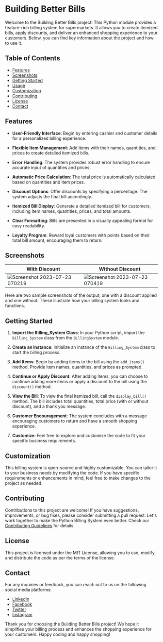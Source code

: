 # Building Better Bills

Welcome to the Building Better Bills project! This Python module provides a feature-rich billing system for supermarkets. It allows you to create itemized bills, apply discounts, and deliver an enhanced shopping experience to your customers. Below, you can find key information about the project and how to use it.

## Table of Contents
- [Features](#features)
- [Screenshots](#screenshots)
- [Getting Started](#getting-started)
- [Usage](#usage)
- [Customization](#customization)
- [Contributing](#contributing)
- [License](#license)
- [Contact](#contact)

## Features

- **User-Friendly Interface**: Begin by entering cashier and customer details for a personalized billing experience.

- **Flexible Item Management**: Add items with their names, quantities, and prices to create detailed itemized bills.

- **Error Handling**: The system provides robust error handling to ensure accurate input of quantities and prices.

- **Automatic Price Calculation**: The total price is automatically calculated based on quantities and item prices.

- **Discount Options**: Offer discounts by specifying a percentage. The system adjusts the final bill accordingly.

- **Itemized Bill Display**: Generate a detailed itemized bill for customers, including item names, quantities, prices, and total amounts.

- **Clear Formatting**: Bills are presented in a visually appealing format for easy readability.

- **Loyalty Program**: Reward loyal customers with points based on their total bill amount, encouraging them to return.

## Screenshots

| With Discount | Without Discount |
|---------------|------------------|
| ![Screenshot 2023-07-23 070219](https://github.com/Ahzem/Billing-System/assets/123859613/a795dd05-9af2-4b54-a174-86b5377d9cba) | ![Screenshot 2023-07-23 070419](https://github.com/Ahzem/Billing-System/assets/123859613/c8b6569f-0f8e-4aff-bbc4-ac4084717de7) |

Here are two sample screenshots of the output, one with a discount applied and one without. These illustrate how your billing system looks and functions.

## Getting Started

1. **Import the Billing_System Class**: In your Python script, import the `Billing_System` class from the `BillingSystem` module.

2. **Create an Instance**: Initialize an instance of the `Billing_System` class to start the billing process.

3. **Add Items**: Begin by adding items to the bill using the `add_items()` method. Provide item names, quantities, and prices as prompted.

4. **Continue or Apply Discount**: After adding items, you can choose to continue adding more items or apply a discount to the bill using the `discount()` method.

5. **View the Bill**: To view the final itemized bill, call the `display_bill()` method. The bill includes total quantities, total price (with or without discount), and a thank you message.

6. **Customer Encouragement**: The system concludes with a message encouraging customers to return and have a smooth shopping experience.

7. **Customize**: Feel free to explore and customize the code to fit your specific business requirements.

## Customization

This billing system is open-source and highly customizable. You can tailor it to your business needs by modifying the code. If you have specific requirements or enhancements in mind, feel free to make changes to the project as needed.

## Contributing

Contributions to this project are welcome! If you have suggestions, improvements, or bug fixes, please consider submitting a pull request. Let's work together to make the Python Billing System even better. Check our [Contributing Guidelines](CONTRIBUTING.md) for details.

## License

This project is licensed under the MIT License, allowing you to use, modify, and distribute the code as per the terms of the license.

## Contact

For any inquiries or feedback, you can reach out to us on the following social media platforms:

- [LinkedIn](www.linkedin.com/in/ahzem)
- [Facebook](www.facebook.com/mfm.ahzem)
- [Twitter](www.twitter.com/_ahzem_)
- [Instagram](www.instagram.com/_ahzem_)

Thank you for choosing the Building Better Bills project! We hope it simplifies your billing process and enhances the shopping experience for your customers. Happy coding and happy shopping!

